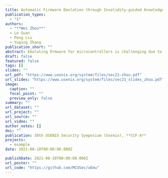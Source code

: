 ```yaml
---
title: Automatic Firmware Emulation through Invalidity-guided Knowledge Inference
publication_types:
  - "1"
authors:
  - "**Wei Zhou**"
  - Le Guan
  - Peng Liu
  - Yuqing Zhang
publication_short: ""
abstract: Emulating ﬁrmware for microcontrollers is challenging due to the tight coupling between the hardware and ﬁrmware. This has greatly impeded the application of dynamic analysis tools to ﬁrmware analysis. The state-of-the-artwork automatically models unknown peripherals by observing their access patterns and then leverages heuristics to calculate the appropriate responses when unknown peripheral registers are accessed. However, we empirically found that this approach and the corresponding heuristics are frequently insufﬁcient to emulate ﬁrmware. In this work, we propose a new approach called µEmu to emulate ﬁrmware with unknown peripherals. Unlike existing work that attempts to build a general model for each peripheral, our approach learns how to correctly emulate ﬁrmware execution at individual peripheral access points. It takes the image as input and symbolically executes it by representing unknown peripheral registers as symbols. During symbolic execution, it infers the rules to respond to unknown peripheral accesses. These rules are stored in a knowledge base, which is referred to during the dynamic ﬁrmware analysis. µEmu achieved a passing rate of 95% in a set of unit tests for peripheral drivers without any manual assistance. We also evaluated µEmu with real-world ﬁrmware samples and new bugs were discovered.
draft: false
featured: false
tags: []
slides: ""
url_pdf: "https://www.usenix.org/system/files/sec21-zhou.pdf"
url_slides: "https://www.usenix.org/system/files/sec21_slides_zhou.pdf"
image:
  caption: ""
  focal_point: ""
  preview_only: false
summary: ""
url_dataset: ""
url_project: ""
url_source: ""
url_video: ""
author_notes: []
doi: ""
publication: 30th USENIX Security Symposium (Usenix), **CCF-A**
projects:
  - example
date: 2021-08-10T00:00:00.000Z

publishDate: 2021-08-10T00:00:00.000Z
url_poster: ""
url_code: "https://github.com/MCUSec/uEmu"
---
```







